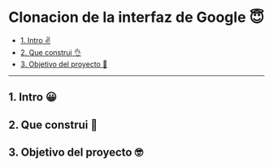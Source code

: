 # Clonacion de la interfaz de Google 😇

* [1. Intro ✌](https://github.com/lilianatorres19/clondegoogle/blob/main/README.md#1-intro-)
* [2. Que construi 👌](https://github.com/lilianatorres19/clondegoogle/edit/main/README.md#2-que-construi-)
* [3. Objetivo del proyecto 🤞](https://github.com/lilianatorres19/clondegoogle/edit/main/README.md#3-objetivo-del-proyecto-)

****

## 1. Intro 😀

## 2. Que construi 🤠

## 3. Objetivo del proyecto 🤓
